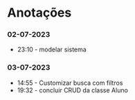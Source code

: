 # Anotações 

### 02-07-2023 

*  23:10 - modelar sistema

### 03-07-2023

*  14:55 - Customizar busca com filtros
*  19:32 - concluir CRUD da classe Aluno